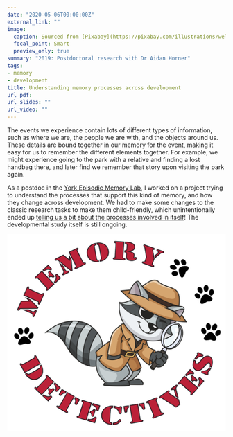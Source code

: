 ```yaml
---
date: "2020-05-06T00:00:00Z"
external_link: ""
image:
  caption: Sourced from [Pixabay](https://pixabay.com/illustrations/welcome-words-greeting-language-905562/)
  focal_point: Smart
  preview_only: true
summary: "2019: Postdoctoral research with Dr Aidan Horner"
tags:
- memory
- development
title: Understanding memory processes across development
url_pdf: 
url_slides: ""
url_video: ""
---
```


The events we experience contain lots of different types of information, such as where we are, the people we are with, and the objects around us. These details are bound together in our memory for the event, making it easy for us to remember the different elements together. For example, we might experience going to the park with a relative and finding a lost handbag there, and later find we remember that story upon visiting the park again. 

As a postdoc in the [York Episodic Memory Lab](http://www.aidanhorner.org/), I worked on a project trying to understand the processes that support this kind of memory, and how they change across development. We had to make some changes to the classic research tasks to make them child-friendly, which unintentionally ended up [telling us a bit about the processes involved in itself](https://psyarxiv.com/pd9us/)! The developmental study itself is still ongoing.

![](project_logo.png)